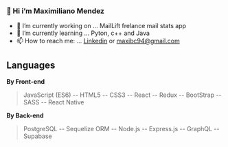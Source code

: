 ### 👋  Hi i’m Maximiliano Mendez
- 🔭 I’m currently working on ... MailLift frelance mail stats app 
- 🌱 I’m currently learning ... Pyton, c++ and Java
- 📫 How to reach me: ... [Linkedin](https://www.linkedin.com/in/maximilianomendez94/) or maxibc94@gmail.com

## Languages
**By Front-end** 
> JavaScript (ES6) -- HTML5 -- CSS3 -- React -- Redux -- BootStrap -- SASS -- React Native

**By Back-end**
>PostgreSQL -- Sequelize ORM -- Node.js -- Express.js -- GraphQL -- Supabase

<!--
**maxicuyo94/maxicuyo94** is a ✨ _special_ ✨ repository because its `README.md` (this file) appears on your GitHub profile.

Here are some ideas to get you started:

- 🔭 I’m currently working on ...
- 🌱 I’m currently learning ...
- 👯 I’m looking to collaborate on ...
- 🤔 I’m looking for help with ...
- 💬 Ask me about ...
- 📫 How to reach me: ...
- 😄 Pronouns: ...
- ⚡ Fun fact: ...
-->
